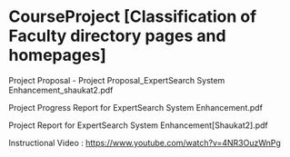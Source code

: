 # CourseProject [Classification of Faculty directory pages and homepages]

Project Proposal - Project Proposal_ExpertSearch System Enhancement_shaukat2.pdf

Project Progress Report for ExpertSearch System Enhancement.pdf

Project Report for ExpertSearch System Enhancement[Shaukat2].pdf

Instructional Video : https://www.youtube.com/watch?v=4NR3OuzWnPg
